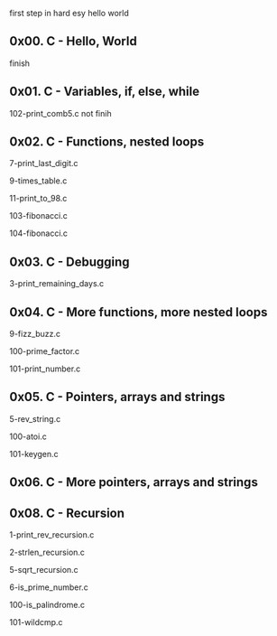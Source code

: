 first step in hard esy hello world

## 0x00. C - Hello, World
finish

## 0x01. C - Variables, if, else, while
102-print_comb5.c not finih

## 0x02. C - Functions, nested loops
7-print_last_digit.c

9-times_table.c

11-print_to_98.c

103-fibonacci.c

104-fibonacci.c

## 0x03. C - Debugging
3-print_remaining_days.c

## 0x04. C - More functions, more nested loops
9-fizz_buzz.c

100-prime_factor.c

101-print_number.c

## 0x05. C - Pointers, arrays and strings
5-rev_string.c

100-atoi.c

101-keygen.c

## 0x06. C - More pointers, arrays and strings

## 0x08. C - Recursion
1-print_rev_recursion.c

2-strlen_recursion.c

5-sqrt_recursion.c

6-is_prime_number.c

100-is_palindrome.c

101-wildcmp.c
